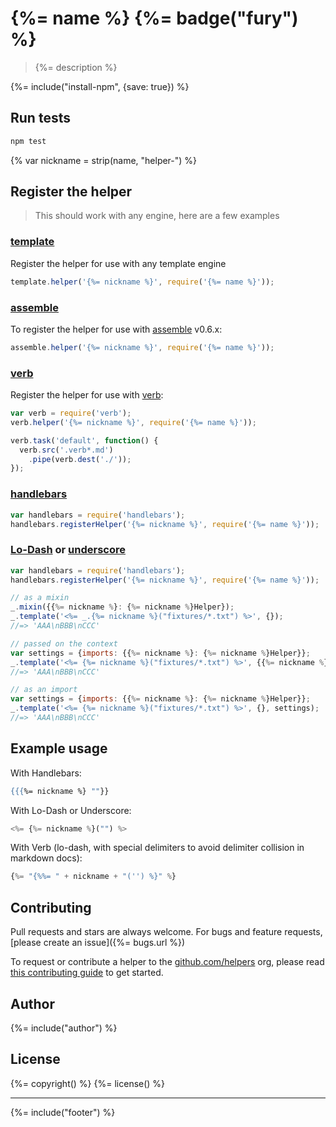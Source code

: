 # {%= name %} {%= badge("fury") %}

> {%= description %}

{%= include("install-npm", {save: true}) %}

## Run tests

```bash
npm test
```
{% var nickname = strip(name, "helper-") %}
## Register the helper

> This should work with any engine, here are a few examples

### [template]

Register the helper for use with any template engine

```js
template.helper('{%= nickname %}', require('{%= name %}'));
```

### [assemble]

To register the helper for use with [assemble] v0.6.x:

```js
assemble.helper('{%= nickname %}', require('{%= name %}'));
```

### [verb]

Register the helper for use with [verb]:

```js
var verb = require('verb');
verb.helper('{%= nickname %}', require('{%= name %}'));

verb.task('default', function() {
  verb.src('.verb*.md')
    .pipe(verb.dest('./'));
});
```

### [handlebars]

```js
var handlebars = require('handlebars');
handlebars.registerHelper('{%= nickname %}', require('{%= name %}'));
```

### [Lo-Dash] or [underscore]

```js
var handlebars = require('handlebars');
handlebars.registerHelper('{%= nickname %}', require('{%= name %}'));

// as a mixin
_.mixin({{%= nickname %}: {%= nickname %}Helper});
_.template('<%= _.{%= nickname %}("fixtures/*.txt") %>', {});
//=> 'AAA\nBBB\nCCC'

// passed on the context
var settings = {imports: {{%= nickname %}: {%= nickname %}Helper}};
_.template('<%= {%= nickname %}("fixtures/*.txt") %>', {{%= nickname %}: {%= nickname %}Helper});
//=> 'AAA\nBBB\nCCC'

// as an import
var settings = {imports: {{%= nickname %}: {%= nickname %}Helper}};
_.template('<%= {%= nickname %}("fixtures/*.txt") %>', {}, settings);
//=> 'AAA\nBBB\nCCC'
```

## Example usage

With Handlebars:

```handlebars
{{{%= nickname %} ""}}
```

With Lo-Dash or Underscore:

```js
<%= {%= nickname %}("") %>
```

With Verb (lo-dash, with special delimiters to avoid delimiter collision in markdown docs):

```js
{%= "{%%= " + nickname + "('') %}" %}
```

## Contributing
Pull requests and stars are always welcome. For bugs and feature requests, [please create an issue]({%= bugs.url %})

To request or contribute a helper to the [github.com/helpers][helpers] org, please read [this contributing guide][guide] to get started.

## Author
{%= include("author") %}

## License
{%= copyright() %}
{%= license() %}

***

{%= include("footer") %}

[assemble]: https://github.com/assemble/assemble
[generator-verb]: https://github.com/assemble/generator-verb
[handlebars-helpers]: https://github.com/assemble/handlebars-helpers/
[handlebars]: https://github.com/wycats/handlebars.js/
[helpers]: https://github.com/helpers
[Lo-Dash]: https://lodash.com/
[template]: https://github.com/jonschlinkert/template
[underscore]: https://github.com/jashkenas/underscore
[verb]: https://github.com/assemble/verb
[guide]: https://github.com/helpers/requests